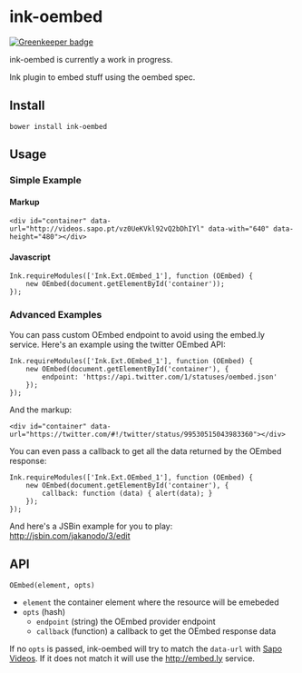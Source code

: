 # ink-oembed

[![Greenkeeper badge](https://badges.greenkeeper.io/rogeriopvl/ink-oembed.svg)](https://greenkeeper.io/)

ink-oembed is currently a work in progress.

Ink plugin to embed stuff using the oembed spec.

## Install

    bower install ink-oembed

## Usage

### Simple Example

#### Markup

    <div id="container" data-url="http://videos.sapo.pt/vz0UeKVkl92vQ2bDhIYl" data-with="640" data-height="480"></div>

#### Javascript

    Ink.requireModules(['Ink.Ext.OEmbed_1'], function (OEmbed) {
        new OEmbed(document.getElementById('container'));
    });

### Advanced Examples

You can pass custom OEmbed endpoint to avoid using the embed.ly service. Here's an example using the twitter OEmbed API:

    Ink.requireModules(['Ink.Ext.OEmbed_1'], function (OEmbed) {
        new OEmbed(document.getElementById('container'), {
            endpoint: 'https://api.twitter.com/1/statuses/oembed.json'
        });
    });

And the markup:

    <div id="container" data-url="https://twitter.com/#!/twitter/status/99530515043983360"></div>

You can even pass a callback to get all the data returned by the OEmbed response:

    Ink.requireModules(['Ink.Ext.OEmbed_1'], function (OEmbed) {
        new OEmbed(document.getElementById('container'), {
            callback: function (data) { alert(data); }
        });
    });

And here's a JSBin example for you to play: http://jsbin.com/jakanodo/3/edit

## API

`OEmbed(element, opts)`

* `element` the container element where the resource will be emebeded
* `opts` (hash)
  *  `endpoint` (string) the OEmbed provider endpoint
  *  `callback` (function) a callback to get the OEmbed response data

If no `opts` is passed, ink-oembed will try to match the `data-url` with [Sapo Videos](http://videos.sapo.pt). If it does not match it will use the http://embed.ly service.
